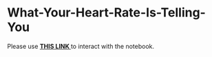 # What-Your-Heart-Rate-Is-Telling-You
Please use <a href="https://nbviewer.jupyter.org/github/kpourang/What-Your-Heart-Rate-Is-Telling-You/blob/main/notebook.ipynb"> <b> THIS LINK </b></a> to interact with the notebook.
